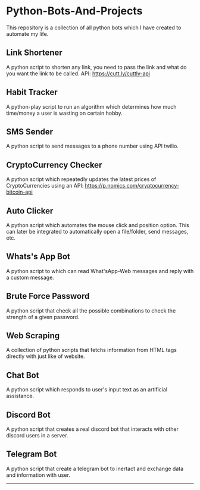 # Python-Bots-And-Projects

This repository is a collection of all python bots which I have created to automate my life. 

## Link Shortener
A python script to shorten any link, you need to pass the link and what do you want the link to be called. API: https://cutt.ly/cuttly-api

## Habit Tracker
A python-play script to run an algorithm which determines how much time/money a user is wasting on certain hobby.

## SMS Sender
A python script to send messages to a phone number using API twilio.

## CryptoCurrency Checker
A python script which repeatedly updates the latest prices of CryptoCurrencies using an API: https://p.nomics.com/cryptocurrency-bitcoin-api 

## Auto Clicker
A python script which automates the mouse click and position option. This can later be integrated to automatically open a file/folder, send messages, etc.

## Whats's App Bot
A python script to which can read What'sApp-Web messages and reply with a custom message.

## Brute Force Password 
A python script that check all the possible combinations to check the strength of a given password.

## Web Scraping 
A collection of python scripts that fetchs information from HTML tags directly with just like of website. 

## Chat Bot
A python script which responds to user's input text as an artificial assistance.

## Discord Bot
A python script that creates a real discord bot that interacts with other discord users in a server.

## Telegram Bot
A python script that create a telegram bot to inertact and exchange data and information with user.

---
